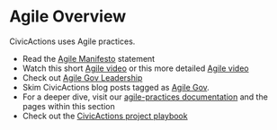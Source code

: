 # Agile Overview

CivicActions uses Agile practices.

- Read the [Agile Manifesto](http://agilemanifesto.org/) statement
- Watch this short [Agile video](https://youtu.be/AsFMHnSfI2I) or this more detailed [Agile video](https://youtu.be/Z9QbYZh1YXY)
- Check out [Agile Gov Leadership](http://www.agilegovleaders.org/)
- Skim CivicActions blog posts tagged as [Agile Gov](https://medium.com/civicactions/tagged/agile-government).
- For a deeper dive, visit our [agile-practices documentation](agile-practices.md) and the pages within this section
- Check out the [CivicActions project playbook](https://trello.com/b/qyI4wa18/template-civicactions-project-playbook)
